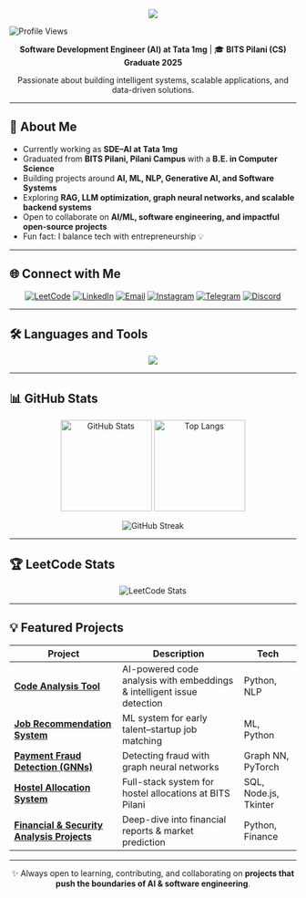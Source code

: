 <!-- Banner / Typing Animation -->
<p align="center">
  <img src="https://readme-typing-svg.herokuapp.com?size=25&center=true&vCenter=true&width=600&lines=Hi+👋,+I'm+Rishabh+Sahni;Software+Development+Engineer;BITS+Pilani+CS+Graduate+2025;Open+Source+Contributor;Entrepreneur+at+Heart+💡" />
</p>

![Profile Views](https://komarev.com/ghpvc/?username=RISHABH4SAHNI&label=Profile%20views&color=0e75b6&style=flat)

<p align="center">
  <b>Software Development Engineer (AI) at Tata 1mg</b> | 🎓 <b>BITS Pilani (CS) Graduate 2025</b>  
</p>  

<p align="center">
  Passionate about building intelligent systems, scalable applications, and data-driven solutions.  
</p>  

---

## 🚀 About Me
- Currently working as **SDE–AI at Tata 1mg**  
- Graduated from **BITS Pilani, Pilani Campus** with a **B.E. in Computer Science**  
- Building projects around **AI, ML, NLP, Generative AI, and Software Systems**  
- Exploring **RAG, LLM optimization, graph neural networks, and scalable backend systems**  
- Open to collaborate on **AI/ML, software engineering, and impactful open-source projects**  
- Fun fact: I balance tech with entrepreneurship 💡  

---

## 🌐 Connect with Me  
<p align="center">
  <a href="https://leetcode.com/u/f20211630/"><img src="https://img.icons8.com/external-tal-revivo-shadow-tal-revivo/48/external-level-up-your-coding-skills-and-quickly-land-a-job-logo-shadow-tal-revivo.png" alt="LeetCode"/></a>
  <a href="https://www.linkedin.com/in/rishabh-sahni-612229244/"><img src="https://img.icons8.com/fluency/48/linkedin.png" alt="LinkedIn"/></a>
  <a href="mailto:rishabhasahni2002@gmail.com"><img src="https://img.icons8.com/fluency/48/gmail-new.png" alt="Email"/></a>
  <a href="https://www.instagram.com/rishabh_sahni__"><img src="https://img.icons8.com/fluency/48/instagram-new.png" alt="Instagram"/></a>
  <a href="https://t.me/YourTelegramUsername"><img src="https://img.icons8.com/fluency/48/telegram-app.png" alt="Telegram"/></a>
  <a href="https://discordapp.com/users/rishabhsahni_25743"><img src="https://img.icons8.com/fluency/48/discord-logo.png" alt="Discord"/></a>
</p>  

---

## 🛠️ Languages and Tools  
<p align="center">
  <img src="https://skillicons.dev/icons?i=python,java,js,go,ruby,react,nodejs,mysql,tensorflow,git,docker,aws&perline=6" />
</p>  

---

## 📊 GitHub Stats  
<p align="center">
  <img src="https://github-readme-stats.vercel.app/api?username=RISHABH4SAHNI&show_icons=true&theme=radical&hide_border=false" alt="GitHub Stats" height="160"/>
  <img src="https://github-readme-stats.vercel.app/api/top-langs/?username=RISHABH4SAHNI&layout=compact&theme=radical&hide_border=false" alt="Top Langs" height="160"/>
</p>  

<p align="center">
  <img src="https://github-readme-streak-stats.herokuapp.com/?user=RISHABH4SAHNI&theme=radical&hide_border=false" alt="GitHub Streak"/>
</p>

---

## 🏆 LeetCode Stats  
<p align="center"> <img src="https://leetcard.jacoblin.cool/f20211630?font=Fira%20Code&theme=dark&ext=heatmap&width=800&height=250" alt="LeetCode Stats" /> </p>



---

## 💡 Featured Projects  
| Project | Description | Tech |
|---------|-------------|------|
| [**Code Analysis Tool**](https://github.com/RISHABH4SAHNI/Code_Analysis_Tool) | AI-powered code analysis with embeddings & intelligent issue detection | Python, NLP |
| [**Job Recommendation System**](https://github.com/RISHABH4SAHNI/Job-Recommendation-System) | ML system for early talent–startup job matching | ML, Python |
| [**Payment Fraud Detection (GNNs)**](https://github.com/RISHABH4SAHNI/Payment-Fraud-Detection-using-Graph-Neural-Networks-) | Detecting fraud with graph neural networks | Graph NN, PyTorch |
| [**Hostel Allocation System**](https://github.com/RISHABH4SAHNI/Hostel-Allocation) | Full-stack system for hostel allocations at BITS Pilani | SQL, Node.js, Tkinter |
| [**Financial & Security Analysis Projects**](https://github.com/RISHABH4SAHNI?tab=repositories&q=analysis) | Deep-dive into financial reports & market prediction | Python, Finance |

---

<p align="center">
✨ Always open to learning, contributing, and collaborating on <b>projects that push the boundaries of AI & software engineering</b>.  
</p>
